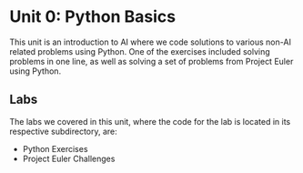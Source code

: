 # Unit 0: Python Basics
This unit is an introduction to AI where we code solutions to various non-AI related problems using Python. One of the exercises included solving problems in one line, as well as solving a set of problems from Project Euler using Python.

## Labs

The labs we covered in this unit, where the code for the lab is located in its respective subdirectory, are:
- Python Exercises
- Project Euler Challenges
